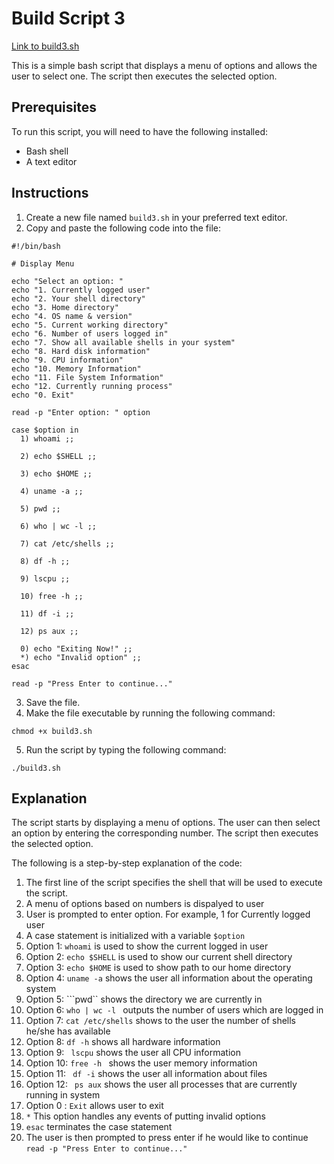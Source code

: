 # Build Script 3
[Link to build3.sh](/build3.sh)

This is a simple bash script that displays a menu of options and allows the user to select one. The script then executes the selected option.

## Prerequisites

To run this script, you will need to have the following installed:

* Bash shell
* A text editor

## Instructions

1. Create a new file named `build3.sh` in your preferred text editor.
2. Copy and paste the following code into the file:

```
#!/bin/bash

# Display Menu

echo "Select an option: "
echo "1. Currently logged user"
echo "2. Your shell directory"
echo "3. Home directory"
echo "4. OS name & version"
echo "5. Current working directory"
echo "6. Number of users logged in"
echo "7. Show all available shells in your system"
echo "8. Hard disk information"
echo "9. CPU information"
echo "10. Memory Information"
echo "11. File System Information"
echo "12. Currently running process"
echo "0. Exit"

read -p "Enter option: " option

case $option in
  1) whoami ;;

  2) echo $SHELL ;;

  3) echo $HOME ;;

  4) uname -a ;;

  5) pwd ;;

  6) who | wc -l ;;

  7) cat /etc/shells ;;

  8) df -h ;;

  9) lscpu ;;

  10) free -h ;;

  11) df -i ;;

  12) ps aux ;;

  0) echo "Exiting Now!" ;;
  *) echo "Invalid option" ;;
esac

read -p "Press Enter to continue..."
```

3. Save the file.
4. Make the file executable by running the following command:

```
chmod +x build3.sh
```

5. Run the script by typing the following command:

```
./build3.sh
```

## Explanation

The script starts by displaying a menu of options. The user can then select an option by entering the corresponding number. The script then executes the selected option.

The following is a step-by-step explanation of the code:

1. The first line of the script specifies the shell that will be used to execute the script.
2. A menu of options based on numbers is dispalyed to user
3. User is prompted to enter option. For example, 1 for Currently logged user
4. A case statement is initialized with a variable ```$option```
5. Option 1: ```whoami``` is used to show the current logged in user
6. Option 2: ``` echo $SHELL ``` is used to show our current shell directory
7. Option 3: ``` echo $HOME ``` is used to show path to our home directory
8. Option 4: ```uname -a``` shows the user all information about the operating system
9. Option 5: ```pwd`` shows the directory we are currently in
10. Option 6: ```who | wc -l ``` outputs the number of users which are logged in
11. Option 7: ```cat /etc/shells``` shows to the user the number of shells he/she has available
12. Option 8: ```df -h``` shows all hardware information
13. Option 9: ``` lscpu``` shows the user all CPU information
14. Option 10: ```free -h ``` shows the user memory information
15. Option 11: ``` df -i``` shows the user all information about files
16. Option 12: ``` ps aux``` shows the user all processes that are currently running in system
17. Option 0 : ```Exit``` allows user to exit
18. ```*``` This option handles any events of putting invalid options
19. ```esac``` terminates the case statement
20. The user is then prompted to press enter if he would like to continue ```read -p "Press Enter to continue..."```
